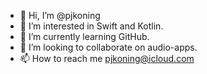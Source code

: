 - 👋 Hi, I’m @pjkoning
- 👀 I’m interested in Swift and Kotlin.
- 🌱 I’m currently learning GitHub.
- 💞️ I’m looking to collaborate on audio-apps.
- 📫 How to reach me pjkoning@icloud.com

<!---
pjkoning/pjkoning is a ✨ special ✨ repository because its `README.md` (this file) appears on your GitHub profile.
You can click the Preview link to take a look at your changes.
--->
